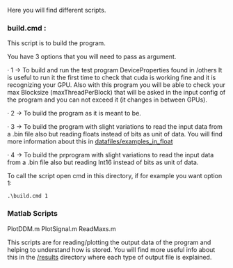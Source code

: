 ﻿Here you will find different scripts.

### build.cmd :

This script is to build the program.

You have 3 options that you will need to pass as argument.

· 1 -> To build and run the test program DeviceProperties found in /others
It is useful to run it the first time to check that cuda is working fine and it is recognizing your GPU.
Also with this program you will be able to check your max Blocksize (maxThreadPerBlock) that will be asked in the input config of the program and you can not exceed it (it changes in between GPUs).


· 2 -> To build the program as it is meant to be.


· 3 -> To build the program with slight variations to read the input data from a .bin file also but reading floats instead of bits as unit of data. You will find more information about this in [datafiles/examples_in_float](https://github.com/oriolcervello/GNSS-REFLECTOMETRY-PROCESSING/tree/master/datafiles/examples_in_float)


· 4 -> To build the prprogram with slight variations to read the input data from a .bin file also but reading Int16 instead of bits as unit of data.


To call the script open cmd in this directory, if for example you want option 1:

    .\build.cmd 1

### Matlab Scripts 

PlotDDM.m PlotSignal.m ReadMaxs.m

This scripts are for reading/plotting the output data of the program and helping to understand how is stored. You will find more useful info about this in the [/results](https://github.com/oriolcervello/GNSS-REFLECTOMETRY-PROCESSING/tree/master/results) directory where each type of output file is explained.